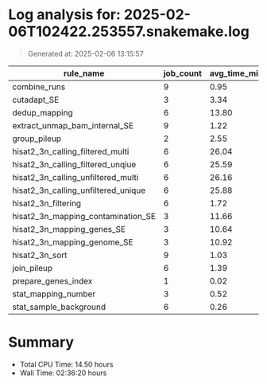 # Log analysis for: 2025-02-06T102422.253557.snakemake.log
> Generated at: 2025-02-06 13:15:57

| rule_name                           | job_count | avg_time_min | total_time_min | threads |
| ----------------------------------- | --------- | ------------ | -------------- | ------- |
| combine_runs                        | 9         | 0.95         | 8.57           | 8       |
| cutadapt_SE                         | 3         | 3.34         | 10.03          | 36      |
| dedup_mapping                       | 6         | 13.80        | 82.82          | 3       |
| extract_unmap_bam_internal_SE       | 9         | 1.22         | 10.98          | 4       |
| group_pileup                        | 2         | 2.55         | 5.10           | 6       |
| hisat2_3n_calling_filtered_multi    | 6         | 26.04        | 156.25         | 6       |
| hisat2_3n_calling_filtered_unqiue   | 6         | 25.59        | 153.57         | 6       |
| hisat2_3n_calling_unfiltered_multi  | 6         | 26.16        | 156.93         | 6       |
| hisat2_3n_calling_unfiltered_unique | 6         | 25.88        | 155.30         | 6       |
| hisat2_3n_filtering                 | 6         | 1.72         | 10.33          | 4       |
| hisat2_3n_mapping_contamination_SE  | 3         | 11.66        | 34.98          | 24      |
| hisat2_3n_mapping_genes_SE          | 3         | 10.64        | 31.93          | 24      |
| hisat2_3n_mapping_genome_SE         | 3         | 10.92        | 32.75          | 24      |
| hisat2_3n_sort                      | 9         | 1.03         | 9.25           | 18      |
| join_pileup                         | 6         | 1.39         | 8.33           | 6       |
| prepare_genes_index                 | 1         | 0.02         | 0.02           | 12      |
| stat_mapping_number                 | 3         | 0.52         | 1.55           | 4       |
| stat_sample_background              | 6         | 0.26         | 1.58           | 2       |

# Summary 
* Total CPU Time: 14.50 hours
* Wall Time: 02:36:20 hours
